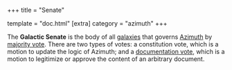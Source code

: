 +++
title = "Senate"

template = "doc.html"
[extra]
category = "azimuth"
+++

The **Galactic Senate** is the body of all [galaxies](../galaxy) that governs [Azimuth](../azimuth) by [majority vote](../voting). There are two types of votes: a constitution vote, which is a motion to update the logic of Azimuth; and a [documentation vote](../docvote), which is a motion to legitimize or approve the content of an arbitrary document.
